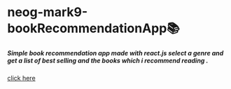 # neog-mark9-bookRecommendationApp📚
##### Simple book recommendation app made with react.js select a genre and get a list of best selling and the books which i recommend reading .
[click here](https://fubq3.csb.app/)
